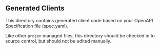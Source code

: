 ## Generated Clients

This directory contains generated client code based on your OpenAPI Specification file (spec.yaml).

Like other `projen` managed files, this directory should be checked in to source control, but should not be edited manually.